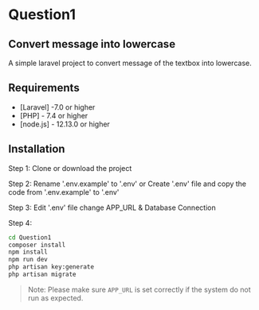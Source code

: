 # Question1
## Convert message into lowercase
A simple laravel project to convert message of the textbox into lowercase.

## Requirements
- [Laravel] -7.0 or higher
- [PHP] - 7.4 or higher
- [node.js] - 12.13.0 or higher

## Installation
Step 1: Clone or download the project

Step 2: 
Rename '.env.example' to '.env' or Create '.env' file and copy the code from '.env.example' to '.env'

Step 3:
Edit '.env' file change APP_URL & Database Connection

Step 4:
```sh
cd Question1
composer install
npm install
npm run dev
php artisan key:generate
php artisan migrate
```

> Note: Please make sure `APP_URL` is set correctly if the system do not run as expected.


